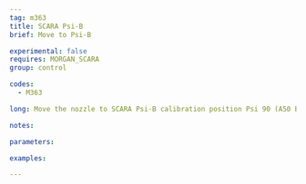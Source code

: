 ```yaml
---
tag: m363
title: SCARA Psi-B
brief: Move to Psi-B

experimental: false
requires: MORGAN_SCARA
group: control

codes:
  - M363

long: Move the nozzle to SCARA Psi-B calibration position Psi 90 (A50 B90) for calibration of "90 degrees steps-per-degree."

notes:

parameters:

examples:

---
```


